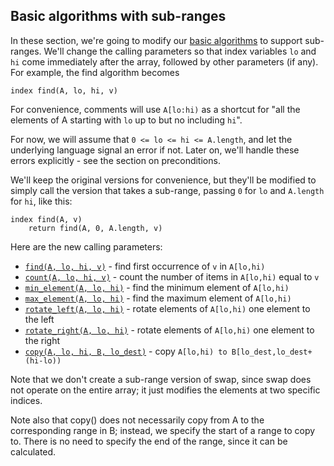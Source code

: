 ## Basic algorithms with sub-ranges

In these section, we're going to modify our [basic algorithms](Basic-algorithms.md) to support sub-ranges.
We'll change the calling parameters so that index variables `lo` and `hi` come immediately after the array,
followed by other parameters (if any).  For example, the find algorithm becomes
```
index find(A, lo, hi, v)
```
For convenience, comments will use `A[lo:hi)` as a shortcut for "all the elements of A starting with `lo`
up to but no including `hi`".

For now, we will assume that `0 <= lo <= hi <= A.length`, and let the underlying language signal an error if not.  Later on,
we'll handle these errors explicitly - see the section on preconditions.

We'll keep the original versions for convenience, but they'll be modified to simply call the version that takes a sub-range,
passing `0` for `lo` and `A.length` for `hi`, like this:
```
index find(A, v)
    return find(A, 0, A.length, v)
```
Here are the new calling parameters:
* [`find(A, lo, hi, v)`](../algorithms-subrange/find.md) - find first occurrence of `v` in `A[lo,hi)`
* [`count(A, lo, hi, v)`](../algorithms-subrange/count.md) - count the number of items in `A[lo,hi)` equal to `v`
* [`min_element(A, lo, hi)`](../algorithms-subrange/min-element.md) - find the minimum element of `A[lo,hi)`
* [`max_element(A, lo, hi)`](../algorithms-subrange/max-element.md) - find the maximum element of `A[lo,hi)`
* [`rotate_left(A, lo, hi)`](../algorithms-subrange/rotate-left.md) - rotate elements of `A[lo,hi)` one element to the left
* [`rotate_right(A, lo, hi)`](../algorithms-subrange/rotate-right.md) - rotate elements of `A[lo,hi)` one element to the right
* [`copy(A, lo, hi, B, lo_dest)`](../algorithms-subrange/copy.md) - copy `A[lo,hi) to B[lo_dest,lo_dest+(hi-lo))`

Note that we don't create a sub-range version of swap, since swap does not operate on the entire array; it just modifies
the elements at two specific indices.

Note also that copy() does not necessarily copy from A to the corresponding range in B; instead, we specify the start of a range
to copy to.  There is no need to specify the end of the range, since it can be calculated.
